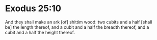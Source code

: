 # Exodus 25:10

And they shall make an ark [of] shittim wood: two cubits and a half [shall be] the length thereof, and a cubit and a half the breadth thereof, and a cubit and a half the height thereof.